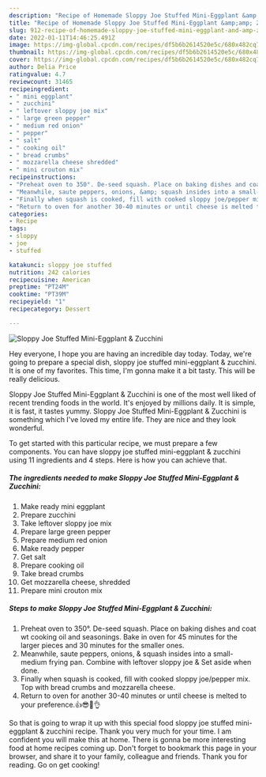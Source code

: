 ```yaml
---
description: "Recipe of Homemade Sloppy Joe Stuffed Mini-Eggplant &amp;amp; Zucchini"
title: "Recipe of Homemade Sloppy Joe Stuffed Mini-Eggplant &amp;amp; Zucchini"
slug: 912-recipe-of-homemade-sloppy-joe-stuffed-mini-eggplant-and-amp-zucchini
date: 2022-01-11T14:46:25.491Z
image: https://img-global.cpcdn.com/recipes/df5b6b2614520e5c/680x482cq70/sloppy-joe-stuffed-mini-eggplant-zucchini-recipe-main-photo.jpg
thumbnail: https://img-global.cpcdn.com/recipes/df5b6b2614520e5c/680x482cq70/sloppy-joe-stuffed-mini-eggplant-zucchini-recipe-main-photo.jpg
cover: https://img-global.cpcdn.com/recipes/df5b6b2614520e5c/680x482cq70/sloppy-joe-stuffed-mini-eggplant-zucchini-recipe-main-photo.jpg
author: Delia Price
ratingvalue: 4.7
reviewcount: 31465
recipeingredient:
- " mini eggplant"
- " zucchini"
- " leftover sloppy joe mix"
- " large green pepper"
- " medium red onion"
- " pepper"
- " salt"
- " cooking oil"
- " bread crumbs"
- " mozzarella cheese shredded"
- " mini crouton mix"
recipeinstructions:
- "Preheat oven to 350°. De-seed squash. Place on baking dishes and coat wt cooking oil and seasonings. Bake in oven for 45 minutes for the larger pieces and 30 minutes for the smaller ones."
- "Meanwhile, saute peppers, onions, &amp; squash insides into a small-medium frying pan. Combine with leftover sloppy joe &amp; Set aside when done."
- "Finally when squash is cooked, fill with cooked sloppy joe/pepper mix. Top with bread crumbs and mozzarella cheese."
- "Return to oven for another 30-40 minutes or until cheese is melted to your preference.👍😎👏👌"
categories:
- Recipe
tags:
- sloppy
- joe
- stuffed

katakunci: sloppy joe stuffed 
nutrition: 242 calories
recipecuisine: American
preptime: "PT24M"
cooktime: "PT39M"
recipeyield: "1"
recipecategory: Dessert

---
```



![Sloppy Joe Stuffed Mini-Eggplant &amp; Zucchini](https://img-global.cpcdn.com/recipes/df5b6b2614520e5c/680x482cq70/sloppy-joe-stuffed-mini-eggplant-zucchini-recipe-main-photo.jpg)

Hey everyone, I hope you are having an incredible day today. Today, we're going to prepare a special dish, sloppy joe stuffed mini-eggplant &amp; zucchini. It is one of my favorites. This time, I'm gonna make it a bit tasty. This will be really delicious.

Sloppy Joe Stuffed Mini-Eggplant &amp; Zucchini is one of the most well liked of recent trending foods in the world. It's enjoyed by millions daily. It is simple, it is fast, it tastes yummy. Sloppy Joe Stuffed Mini-Eggplant &amp; Zucchini is something which I've loved my entire life. They are nice and they look wonderful.




To get started with this particular recipe, we must prepare a few components. You can have sloppy joe stuffed mini-eggplant &amp; zucchini using 11 ingredients and 4 steps. Here is how you can achieve that.

<!--inarticleads1-->

##### The ingredients needed to make Sloppy Joe Stuffed Mini-Eggplant &amp; Zucchini:

1. Make ready  mini eggplant
1. Prepare  zucchini
1. Take  leftover sloppy joe mix
1. Prepare  large green pepper
1. Prepare  medium red onion
1. Make ready  pepper
1. Get  salt
1. Prepare  cooking oil
1. Take  bread crumbs
1. Get  mozzarella cheese, shredded
1. Prepare  mini crouton mix




<!--inarticleads2-->

##### Steps to make Sloppy Joe Stuffed Mini-Eggplant &amp; Zucchini:

1. Preheat oven to 350°. De-seed squash. Place on baking dishes and coat wt cooking oil and seasonings. Bake in oven for 45 minutes for the larger pieces and 30 minutes for the smaller ones.
1. Meanwhile, saute peppers, onions, &amp; squash insides into a small-medium frying pan. Combine with leftover sloppy joe &amp; Set aside when done.
1. Finally when squash is cooked, fill with cooked sloppy joe/pepper mix. Top with bread crumbs and mozzarella cheese.
1. Return to oven for another 30-40 minutes or until cheese is melted to your preference.👍😎👏👌




So that is going to wrap it up with this special food sloppy joe stuffed mini-eggplant &amp; zucchini recipe. Thank you very much for your time. I am confident you will make this at home. There is gonna be more interesting food at home recipes coming up. Don't forget to bookmark this page in your browser, and share it to your family, colleague and friends. Thank you for reading. Go on get cooking!
